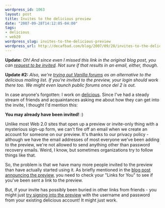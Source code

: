 ```yaml
--- 
wordpress_id: 1063
layout: post
title: Invites to the delicious preview
date: "2007-09-28T14:12:05-04:00"
tags: 
- delicious
- web20
wordpress_slug: invites-to-the-delicious-preview
wordpress_url: http://decafbad.com/blog/2007/09/28/invites-to-the-delicious-preview
---
```

<b>Update:</b> <i>Oh!  And since even I missed this link in the original blog post, you can <a href="http://del.icio.us/help/preview">request to be invited</a>.  Not sure if that results in an email, either, though.</i>

<b>Update #2:</b>  <i>Also, we're <a href="http://www.deliciousforums.com/">trying out Vanilla forums</a> as an alternative to the delicious mailing list.  If you're invited to the preview, your login should work there too.  We might even launch public forums once del 2 is out.</i>

In case anyone's forgotten:  I work on <a href="http://del.icio.us">delicious</a>.  Since I've had a steady stream of friends and acquaintances asking me about how they can get into the invite, I thought I'd mention this:  

<b>You may already have been invited!</b>  :)

Unlike most Web 2.0 sites that open up a preview or invite-only thing with a mysterious sign-up form, we can't fire off an email when we create an account for someone on our preview.  It's thanks to our privacy policy - although we have the email addresses of most everyone we've been adding to the preview, we're not allowed to send anything other than password recovery emails.  Weird, I know, but sometimes organizations try to follow things like that.

So, the problem is that we have many more people invited to the preview than have actually started using it.  As briefly mentioned in the <a href="http://blog.del.icio.us/blog/2007/09/taste-test.html">blog post announcing the preview</a>, you need to check your "Links for You" to see if you've been sent a link to the preview.  

But, if your invite has possibly been buried in other links from friends - you might just <a href="http://preview.delicious.com">try signing into the preview</a> with the username and password from your existing delicious account!  It might just work.
